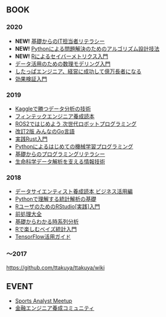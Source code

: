 ## BOOK

### 2020

- **NEW!** [基礎からのIT担当者リテラシー](https://gihyo.jp/book/2020/978-4-297-11720-7)
- **NEW!** [Pythonによる問題解決のためのアルゴリズム設計技法](https://gihyo.jp/book/2020/978-4-297-11686-6)
- **NEW!** [Rによるセイバーメトリクス入門](https://gihyo.jp/book/2020/978-4-297-11684-2)
- [データ活用のための数理モデリング入門](https://gihyo.jp/book/2020/978-4-297-11341-4)
- [したっぱエンジニア、経営に成功して億万長者になる](https://gihyo.jp/book/2020/978-4-297-11119-9)
- [効果検証入門](https://oshigoto.gihyo.co.jp/service/product/8541)

### 2019

- [Kaggleで勝つデータ分析の技術](https://gihyo.jp/book/2019/978-4-297-10843-4)
- [フィンテックエンジニア養成読本](https://gihyo.jp/book/2019/978-4-297-10866-3)
- [ROS2ではじめよう 次世代ロボットプログラミング](https://gihyo.jp/book/2019/978-4-297-10742-0)
- [改訂2版 みんなのGo言語](https://gihyo.jp/book/2019/978-4-297-10727-7)
- [実践Rust入門](https://gihyo.jp/book/2019/978-4-297-10559-4)
- [Pythonによるはじめての機械学習プログラミング](https://gihyo.jp/book/2019/978-4-297-10525-9)
- [基礎からのプログラミングリテラシー](https://gihyo.jp/book/2019/978-4-297-10514-3)
- [生命科学データ解析を支える情報技術](https://gihyo.jp/book/2019/978-4-297-10319-4)

### 2018

- [データサイエンティスト養成読本 ビジネス活用編](https://oshigoto.gihyo.co.jp/service/product/8432) 
- [Pythonで理解する統計解析の基礎](https://gihyo.jp/book/2018/978-4-297-10049-0)
- [RユーザのためのRStudio[実践]入門](https://gihyo.jp/book/2018/978-4-7741-9853-8)
- [前処理大全](https://gihyo.jp/book/2018/978-4-7741-9647-3)
- [基礎からわかる時系列分析](https://gihyo.jp/book/2018/978-4-7741-9646-6)
- [Rで楽しむベイズ統計入門](https://gihyo.jp/book/2018/978-4-7741-9503-2)
- [TensorFlow活用ガイド](https://gihyo.jp/book/2018/978-4-7741-9504-9)

### 〜2017

https://github.com/ttakuya/ttakuya/wiki

## EVENT

- [Sports Analyst Meetup](https://spoana.connpass.com/)
- [金融エンジニア養成コミュニティ](https://fintech-engineer.connpass.com/)
